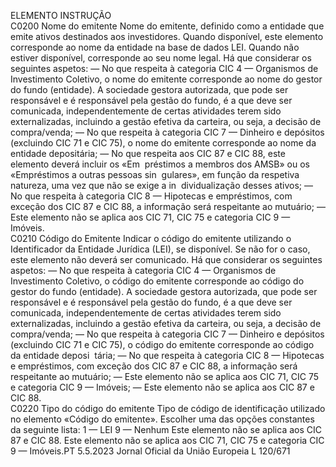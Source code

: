  
ELEMENTO  INSTRUÇÃO  
C0200  Nome do emitente  Nome do emitente, definido como a entidade que emite ativos destinados aos 
investidores. 
Quando disponível, este elemento corresponde ao nome da entidade na base de 
dados LEI. Quando não estiver disponível, corresponde ao seu nome legal. 
Há que considerar os seguintes aspetos: 
— No que respeita à categoria CIC 4 — Organismos de Investimento Coletivo, o 
nome do emitente corresponde ao nome do gestor do fundo (entidade). A 
sociedade gestora autorizada, que pode ser responsável e é responsável pela 
gestão do fundo, é a que deve ser comunicada, independentemente de certas 
atividades terem sido externalizadas, incluindo a gestão efetiva da carteira, ou 
seja, a decisão de compra/venda; 
— No que respeita à categoria CIC 7 — Dinheiro e depósitos (excluindo CIC 71 
e CIC 75), o nome do emitente corresponde ao nome da entidade depositária; 
— No que respeita aos CIC 87 e CIC 88, este elemento deverá incluir os «Em ­
préstimos a membros dos AMSB» ou os «Empréstimos a outras pessoas sin ­
gulares», em função da respetiva natureza, uma vez que não se exige a in ­
dividualização desses ativos; 
— No que respeita à categoria CIC 8 — Hipotecas e empréstimos, com exceção 
dos CIC 87 e CIC 88, a informação será respeitante ao mutuário; 
— Este elemento não se aplica aos CIC 71, CIC 75 e categoria CIC 9 — Imóveis.  
C0210  Código do Emitente  Indicar o código do emitente utilizando o Identificador da Entidade Jurídica (LEI), 
se disponível. 
Se não for o caso, este elemento não deverá ser comunicado. 
Há que considerar os seguintes aspetos: 
— No que respeita à categoria CIC 4 — Organismos de Investimento Coletivo, o 
código do emitente corresponde ao código do gestor do fundo (entidade). A 
sociedade gestora autorizada, que pode ser responsável e é responsável pela 
gestão do fundo, é a que deve ser comunicada, independentemente de certas 
atividades terem sido externalizadas, incluindo a gestão efetiva da carteira, ou 
seja, a decisão de compra/venda; 
— No que respeita à categoria CIC 7 — Dinheiro e depósitos (excluindo CIC 71 
e CIC 75), o código do emitente corresponde ao código da entidade deposi ­
tária; 
— No que respeita à categoria CIC 8 — Hipotecas e empréstimos, com exceção 
dos CIC 87 e CIC 88, a informação será respeitante ao mutuário; 
— Este elemento não se aplica aos CIC 71, CIC 75 e categoria CIC 9 — Imóveis; 
— Este elemento não se aplica aos CIC 87 e CIC 88.  
C0220  Tipo do código do emitente  Tipo de código de identificação utilizado no elemento «Código do emitente». 
Escolher uma das opções constantes da seguinte lista: 
1 — LEI 
9 — Nenhum 
Este elemento não se aplica aos CIC 87 e CIC 88. 
Este elemento não se aplica aos CIC 71, CIC 75 e categoria CIC 9 — Imóveis.PT  5.5.2023 Jornal Oficial da União Europeia L 120/671